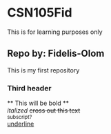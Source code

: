# CSN105Fid
This is for learning purposes only

## Repo by: Fidelis-Olom
This is my first repository

### Third header
** This will be bold **  
*italized*
~~cross out this text~~  
<sub>subscript?</sub>  
<ins>underline</ins>  

